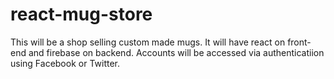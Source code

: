 # react-mug-store
This will be a shop selling custom made mugs. It will have react on front-end and firebase on backend. 
Accounts will be accessed via authenticatiion using Facebook or Twitter. 
